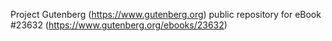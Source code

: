 Project Gutenberg (https://www.gutenberg.org) public repository for eBook #23632 (https://www.gutenberg.org/ebooks/23632)
